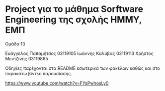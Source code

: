 # Project για το μάθημα Sorftware Engineering της σχολής ΗΜΜΥ, ΕΜΠ

Ομάδα 13

Ευάγγελος Παπαμήτσος 03119105
Ιωάννης Καλύβας 03119113
Χρήστος Μεντζίνης 03119865

Οδηγίες παρέχονται στα README εσωτερικά των φακέλων καθώς και στο παρακάτω βίντεο παρουσίασης.

https://www.youtube.com/watch?v=FYsPwhosLy0
